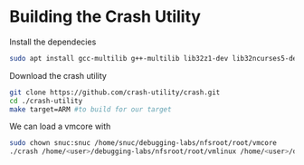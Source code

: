 
# Building the Crash Utility


Install the dependecies

```sh
sudo apt install gcc-multilib g++-multilib lib32z1-dev lib32ncurses5-dev texinfo
```

Download the crash utility

```sh
git clone https://github.com/crash-utility/crash.git
cd ./crash-utility
make target=ARM #to build for our target
```


We can load a vmcore with

```sh
sudo chown snuc:snuc /home/snuc/debugging-labs/nfsroot/root/vmcore
./crash /home/<user>/debugging-labs/nfsroot/root/vmlinux /home/<user>/debugging-labs/nfsroot/root/vmcore
```
